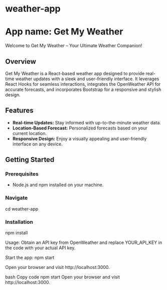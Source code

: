 # weather-app

# App name: Get My Weather

Welcome to Get My Weather – Your Ultimate Weather Companion!

## Overview

Get My Weather is a React-based weather app designed to provide real-time weather updates with a sleek and user-friendly interface. It leverages React Hooks for seamless interactions, integrates the OpenWeather API for accurate forecasts, and incorporates Bootstrap for a responsive and stylish design.

## Features

- **Real-time Updates:** Stay informed with up-to-the-minute weather data.
- **Location-Based Forecast:** Personalized forecasts based on your current location.
- **Responsive Design:** Enjoy a visually appealing and user-friendly interface on any device.

## Getting Started

### Prerequisites

- Node.js and npm installed on your machine.

### Navigate

cd weather-app

### Installation

npm install

Usage:
Obtain an API key from OpenWeather and replace YOUR_API_KEY in the code with your actual API key.

Start the app:
npm start

Open your browser and visit http://localhost:3000.

bash
Copy code
npm start
Open your browser and visit http://localhost:3000.


